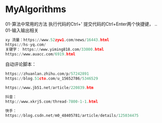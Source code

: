 # MyAlgorithms
01-算法中常用的方法
执行代码的Ctrl+'
提交代码的Ctrl+Enter两个快捷键， ..
01-输入输出相关

```python
xy 流量：https://www.52zyw1.com/news/16443.html 
https://hs-yq.com/ 
关键字： https://www.yiming818.com/33000.html 
https://www.auacc.com/6919.html 
```


自动评论脚本：
```python
https://zhuanlan.zhihu.com/p/57242891
https://blog.51cto.com/u_15652786/5346529

https://www.jb51.net/article/220839.htm

抖音：
http://www.xkrj5.com/thread-7800-1-1.html

快手：
https://blog.csdn.net/m0_48405781/article/details/125034475

```
